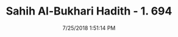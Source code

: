 ---
title        : "Sahih Al-Bukhari Hadith - 1. 694"
date         : 7/25/2018 1:51:14 PM
draft        : false
type         : "hadith"
layout       : "hadith"
BookCode     : "SHB"
VolumeNumber : "1"
HadithNumber : "694"
categories  :  ["Adhan-One woman can form a row"]
tags  :  ["Anas bin Malik"]
---